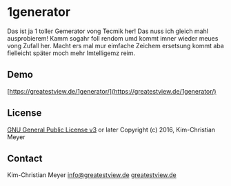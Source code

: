 # 1generator
Das ist ja 1 toller Gemerator vong Tecmik her! Das nuss ich gleich mahl ausprobierem! Kamm sogahr foll rendom umd kommt imner wieder meues vong Zufall her. Macht ers mal mur eimfache Zeichem ersetsung kommt aba fielleicht später moch mehr Imtelligemz reim.

## Demo
[https://greatestview.de/1generator/](https://greatestview.de/1generator/)

## License
[GNU General Public License v3](http://www.gnu.org/licenses/gpl-3.0.html) or later
Copyright (c) 2016, Kim-Christian Meyer

## Contact
Kim-Christian Meyer
[info@greatestview.de](mailto:info@greatestview.de)
[greatestview.de](https://greatestview.de)
